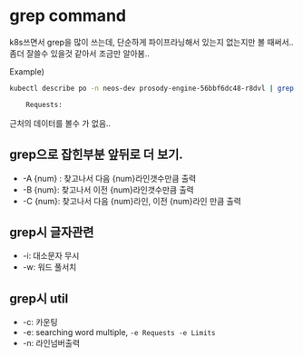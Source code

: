 # grep command

k8s쓰면서 grep을 많이 쓰는데, 단순하게 파이프라닝해서 있는지 없는지만 볼 때써서.. 좀더 잘쓸수 있을것 같아서 조금만 알아봄..



Example)

```bash
kubectl describe po -n neos-dev prosody-engine-56bbf6dc48-r8dvl | grep Requests

    Requests:
```

근처의 데이터를 볼수 가 없음..



## grep으로 잡힌부분 앞뒤로 더 보기.

* -A {num} : 찾고나서 다음 {num}라인갯수만큼 출력
* -B {num}: 찾고나서 이전 {num}라인갯수만큼 출력
* -C {num}: 찾고나서 다음 {num}라인, 이전 {num}라인 만큼 출력

 

## grep시 글자관련

* -i: 대소문자 무시
* -w: 워드 풀서치



## grep시 util
* -c: 카운팅
* -e: searching word multiple,  `-e Requests -e Limits`
* -n: 라인넘버출력











